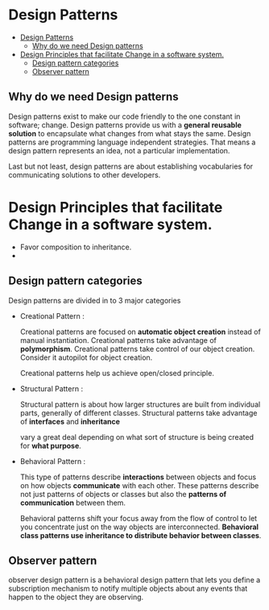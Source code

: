 
# Design Patterns 

- [Design Patterns](#design-patterns)
  - [Why do we need Design patterns](#why-do-we-need-design-patterns)
- [Design Principles that facilitate Change in a software system.](#design-principles-that-facilitate-change-in-a-software-system)
  - [Design pattern categories](#design-pattern-categories)
  - [Observer pattern](#observer-pattern)

## Why do we need Design patterns

Design patterns exist to make our code friendly to the one constant in software; change. Design patterns provide us with a **general reusable solution** to encapsulate what changes from what stays the same. Design patterns are programming language independent strategies. That means a design pattern represents an idea, not a particular implementation. 

Last but not least, design patterns are about establishing vocabularies for communicating solutions to other developers.


# Design Principles that facilitate Change in a software system.

- Favor composition to inheritance.
- 


## Design pattern categories

Design patterns are divided in to 3 major categories

 - Creational Pattern :

    Creational patterns are focused on **automatic object creation** instead of manual instantiation. Creational patterns take advantage of **polymorphism**. Creational patterns take control of our object creation. Consider it autopilot for object creation.

    Creational patterns help us achieve open/closed principle.

 - Structural Pattern :
  
    Structural pattern is about how larger structures are built from individual parts, generally of different classes. Structural patterns take advantage of **interfaces** and **inheritance** 
    
    vary a great deal depending on what sort of structure is being created for **what purpose**.


 - Behavioral Pattern :
  
   This type of patterns describe **interactions** between objects and focus on how objects **communicate** with each other. These patterns describe not just  patterns of objects or classes but also the **patterns of communication** between them. 

   Behavioral patterns shift your focus away from the flow of control to let you concentrate just on the way objects are interconnected. **Behavioral class patterns use inheritance to distribute behavior between classes**.


## Observer pattern

observer design pattern is a behavioral design pattern that lets you define a subscription mechanism to notify multiple objects about any events that happen to the object they are observing.

